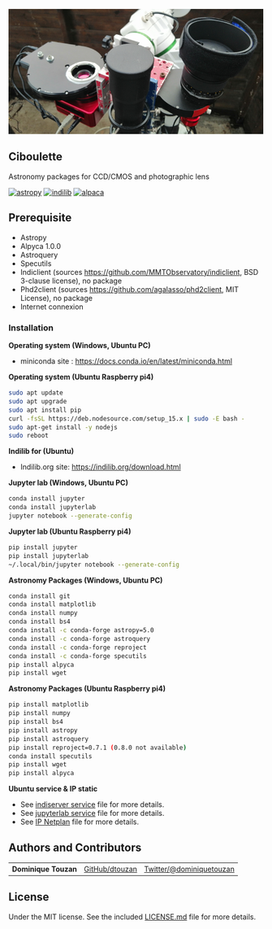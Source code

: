 ![CIBOULETTE](title.png?raw=true "Ciboulette") 
## Ciboulette
Astronomy packages for CCD/CMOS and photographic lens

[![astropy](http://img.shields.io/badge/powered%20by-AstroPy-orange.svg?style=flat)](http://www.astropy.org/) 
[![indilib](http://img.shields.io/badge/powered%20by-Indilib-orange.svg?style=flat)](http://www.indilib.org)
[![alpaca](http://img.shields.io/badge/powered%20by-Alpaca-orange.svg?style=flat)](https://ascom-standards.org/Developer/Alpaca.htm) 

## Prerequisite
  - Astropy
  - Alpyca 1.0.0
  - Astroquery
  - Specutils
  - Indiclient (sources https://github.com/MMTObservatory/indiclient, BSD 3-clause license), no package 
  - Phd2client (sources https://github.com/agalasso/phd2client, MIT License), no package 
  - Internet connexion

### Installation
**Operating system (Windows, Ubuntu PC)**
  - miniconda site : https://docs.conda.io/en/latest/miniconda.html

**Operating system (Ubuntu Raspberry pi4)**
```sh
sudo apt update
sudo apt upgrade
sudo apt install pip
curl -fsSL https://deb.nodesource.com/setup_15.x | sudo -E bash -
sudo apt-get install -y nodejs
sudo reboot
```

**Indilib for (Ubuntu)**
  
  - Indilib.org site: https://indilib.org/download.html

**Jupyter lab (Windows, Ubuntu PC)**
```sh
conda install jupyter
conda install jupyterlab
jupyter notebook --generate-config
```      

**Jupyter lab (Ubuntu Raspberry pi4)**
```sh
pip install jupyter
pip install jupyterlab
~/.local/bin/jupyter notebook --generate-config
```      

**Astronomy Packages (Windows, Ubuntu PC)**
```sh
conda install git
conda install matplotlib
conda install numpy
conda install bs4
conda install -c conda-forge astropy=5.0
conda install -c conda-forge astroquery
conda install -c conda-forge reproject
conda install -c conda-forge specutils
pip install alpyca
pip install wget
```      

**Astronomy Packages (Ubuntu Raspberry pi4)**
```sh
pip install matplotlib
pip install numpy
pip install bs4
pip install astropy
pip install astroquery
pip install reproject=0.7.1 (0.8.0 not available)
conda install specutils
pip install wget
pip install alpyca
```      

**Ubuntu service & IP static**

  - See [indiserver service](./configuration/indiserver.service) file for more details.
  - See [jupyterlab service](./configuration/jupyterlab.service) file for more details.
  - See [IP Netplan](./configuration/ip.netplan) file for more details.


## Authors and Contributors

<table><tbody>
<tr><th align="left">Dominique Touzan</th><td><a href="https://github.com/dtouzan/ciboulette">GitHub/dtouzan</a></td><td><a href="http://twitter.com/dominiquetouzan">Twitter/@dominiquetouzan</a></td></tr>
</tbody></table>


## License

Under the MIT license. See the included [LICENSE.md](./LICENSE.md) file for more details.